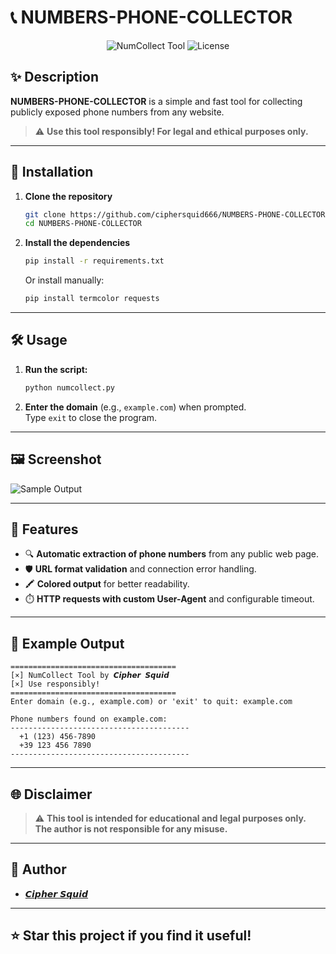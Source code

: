 # 📞 NUMBERS-PHONE-COLLECTOR

<div align="center">
  
  ![NumCollect Tool](https://img.shields.io/badge/NumCollect-Python-blue?style=for-the-badge&logo=python)
  ![License](https://img.shields.io/github/license/ciphersquid666/NUMBERS-PHONE-COLLECTOR?style=for-the-badge)
  
</div>

## ✨ Description

**NUMBERS-PHONE-COLLECTOR** is a simple and fast tool for collecting publicly exposed phone numbers from any website.  
> ⚠️ **Use this tool responsibly! For legal and ethical purposes only.**

---

## 🚀 Installation

1. **Clone the repository**
   ```bash
   git clone https://github.com/ciphersquid666/NUMBERS-PHONE-COLLECTOR.git
   cd NUMBERS-PHONE-COLLECTOR
   ```

2. **Install the dependencies**
   ```bash
   pip install -r requirements.txt
   ```
   Or install manually:
   ```bash
   pip install termcolor requests
   ```

---

## 🛠️ Usage

1. **Run the script:**
   ```bash
   python numcollect.py
   ```
2. **Enter the domain** (e.g., `example.com`) when prompted.  
   Type `exit` to close the program.

---

## 🖼️ Screenshot

![Sample Output](https://user-images.githubusercontent.com/your-username/your-screenshot.png) <!-- Replace with a real screenshot if desired -->

---

## 🔎 Features

- 🔍 **Automatic extraction of phone numbers** from any public web page.
- 🛡️ **URL format validation** and connection error handling.
- 🖍️ **Colored output** for better readability.
- ⏱️ **HTTP requests with custom User-Agent** and configurable timeout.

---

## 📝 Example Output

```
=====================================
[×] NumCollect Tool by 𝘾𝙞𝙥𝙝𝙚𝙧 𝙎𝙦𝙪𝙞𝙙
[×] Use responsibly!
=====================================
Enter domain (e.g., example.com) or 'exit' to quit: example.com

Phone numbers found on example.com:
----------------------------------------
  +1 (123) 456-7890
  +39 123 456 7890
----------------------------------------
```

---

## 🌐 Disclaimer

> ⚠️ **This tool is intended for educational and legal purposes only.  
The author is not responsible for any misuse.**

---

## 👤 Author

- [𝘾𝙞𝙥𝙝𝙚𝙧 𝙎𝙦𝙪𝙞𝙙](https://github.com/ciphersquid666)

---

## ⭐️ Star this project if you find it useful!
